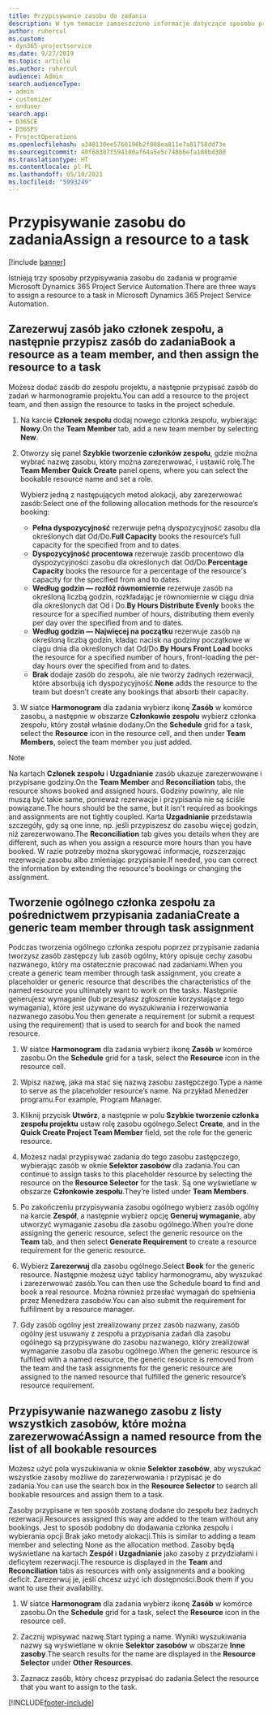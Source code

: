 ```yaml
---
title: Przypisywanie zasobu do zadania
description: W tym temacie zamieszczono informacje dotyczące sposobu przypisywania zasobów do zadań.
author: ruhercul
ms.custom:
- dyn365-projectservice
ms.date: 9/27/2019
ms.topic: article
ms.author: ruhercul
audience: Admin
search.audienceType:
- admin
- customizer
- enduser
search.app:
- D365CE
- D365PS
- ProjectOperations
ms.openlocfilehash: a348130ee5760196b2f008ea811e7a81758dd73e
ms.sourcegitcommit: 40f68387f594180af64a5e5c748b6efa188bd300
ms.translationtype: HT
ms.contentlocale: pl-PL
ms.lasthandoff: 05/10/2021
ms.locfileid: "5993249"
---
```

# <a name="assign-a-resource-to-a-task"></a><span data-ttu-id="fbdf8-103">Przypisywanie zasobu do zadania</span><span class="sxs-lookup"><span data-stu-id="fbdf8-103">Assign a resource to a task</span></span>

[!include [banner](../includes/psa-now-project-operations.md)]

<span data-ttu-id="fbdf8-104">Istnieją trzy sposoby przypisywania zasobu do zadania w programie Microsoft Dynamics 365 Project Service Automation.</span><span class="sxs-lookup"><span data-stu-id="fbdf8-104">There are three ways to assign a resource to a task in Microsoft Dynamics 365 Project Service Automation.</span></span>

## <a name="book-a-resource-as-a-team-member-and-then-assign-the-resource-to-a-task"></a><span data-ttu-id="fbdf8-105">Zarezerwuj zasób jako członek zespołu, a następnie przypisz zasób do zadania</span><span class="sxs-lookup"><span data-stu-id="fbdf8-105">Book a resource as a team member, and then assign the resource to a task</span></span>

<span data-ttu-id="fbdf8-106">Możesz dodać zasób do zespołu projektu, a następnie przypisać zasób do zadań w harmonogramie projektu.</span><span class="sxs-lookup"><span data-stu-id="fbdf8-106">You can add a resource to the project team, and then assign the resource to tasks in the project schedule.</span></span>

1. <span data-ttu-id="fbdf8-107">Na karcie **Członek zespołu** dodaj nowego członka zespołu, wybierając **Nowy**.</span><span class="sxs-lookup"><span data-stu-id="fbdf8-107">On the **Team Member** tab, add a new team member by selecting **New**.</span></span> 

2. <span data-ttu-id="fbdf8-108">Otworzy się panel **Szybkie tworzenie członków zespołu**, gdzie można wybrać nazwę zasobu, który można zarezerwować, i ustawić rolę.</span><span class="sxs-lookup"><span data-stu-id="fbdf8-108">The **Team Member Quick Create** panel opens, where you can select the bookable resource name and set a role.</span></span> 

    <span data-ttu-id="fbdf8-109">Wybierz jedną z następujących metod alokacji, aby zarezerwować zasób:</span><span class="sxs-lookup"><span data-stu-id="fbdf8-109">Select one of the following allocation methods for the resource’s booking:</span></span>

    - <span data-ttu-id="fbdf8-110">**Pełna dyspozycyjność** rezerwuje pełną dyspozycyjność zasobu dla określonych dat Od/Do.</span><span class="sxs-lookup"><span data-stu-id="fbdf8-110">**Full Capacity** books the resource’s full capacity for the specified from and to dates.</span></span>
    - <span data-ttu-id="fbdf8-111">**Dyspozycyjność procentowa** rezerwuje zasób procentowo dla dyspozycyjności zasobu dla określonych dat Od/Do.</span><span class="sxs-lookup"><span data-stu-id="fbdf8-111">**Percentage Capacity** books the resource for a percentage of the resource's capacity for the specified from and to dates.</span></span>
    - <span data-ttu-id="fbdf8-112">**Według godzin — rozłóż równomiernie** rezerwuje zasób na określoną liczbą godzin, rozkładając je równomiernie w ciągu dnia dla określonych dat Od i Do.</span><span class="sxs-lookup"><span data-stu-id="fbdf8-112">**By Hours Distribute Evenly** books the resource for a specified number of hours, distributing them evenly per day over the specified from and to dates.</span></span>
    - <span data-ttu-id="fbdf8-113">**Według godzin — Najwięcej na początku** rezerwuje zasób na określoną liczbą godzin, kładąc nacisk na godziny początkowe w ciągu dnia dla określonych dat Od/Do.</span><span class="sxs-lookup"><span data-stu-id="fbdf8-113">**By Hours Front Load** books the resource for a specified number of hours, front-loading the per-day hours over the specified from and to dates.</span></span>
    - <span data-ttu-id="fbdf8-114">**Brak** dodaje zasób do zespołu, ale nie tworzy żadnych rezerwacji, które absorbują ich dyspozycyjność.</span><span class="sxs-lookup"><span data-stu-id="fbdf8-114">**None** adds the resource to the team but doesn’t create any bookings that absorb their capacity.</span></span>

3. <span data-ttu-id="fbdf8-115">W siatce **Harmonogram** dla zadania wybierz ikonę **Zasób** w komórce zasobu, a następnie w obszarze **Członkowie zespołu** wybierz członka zespołu, który został właśnie dodany.</span><span class="sxs-lookup"><span data-stu-id="fbdf8-115">On the **Schedule** grid for a task, select the **Resource** icon in the resource cell, and then under **Team Members**, select the team member you just added.</span></span> 

> [!NOTE]
> <span data-ttu-id="fbdf8-116">Na kartach **Członek zespołu** i **Uzgadnianie** zasób ukazuje zarezerwowane i przypisane godziny.</span><span class="sxs-lookup"><span data-stu-id="fbdf8-116">On the **Team Member** and **Reconciliation** tabs, the resource shows booked and assigned hours.</span></span> <span data-ttu-id="fbdf8-117">Godziny powinny, ale nie muszą być takie same, ponieważ rezerwacje i przypisania nie są ściśle powiązane.</span><span class="sxs-lookup"><span data-stu-id="fbdf8-117">The hours should be the same, but it isn't required as bookings and assignments are not tightly coupled.</span></span> <span data-ttu-id="fbdf8-118">Karta **Uzgadnianie** przedstawia szczegóły, gdy są one inne, np. jeśli przypiszesz do zasobu więcej godzin, niż zarezerwowano.</span><span class="sxs-lookup"><span data-stu-id="fbdf8-118">The **Reconciliation** tab gives you details when they are different, such as when you assign a resource more hours than you have booked.</span></span> <span data-ttu-id="fbdf8-119">W razie potrzeby można skorygować informacje, rozszerzając rezerwacje zasobu albo zmieniając przypisanie.</span><span class="sxs-lookup"><span data-stu-id="fbdf8-119">If needed, you can correct the information by extending the resource's bookings or changing the assignment.</span></span>

## <a name="create-a-generic-team-member-through-task-assignment"></a><span data-ttu-id="fbdf8-120">Tworzenie ogólnego członka zespołu za pośrednictwem przypisania zadania</span><span class="sxs-lookup"><span data-stu-id="fbdf8-120">Create a generic team member through task assignment</span></span>

<span data-ttu-id="fbdf8-121">Podczas tworzenia ogólnego członka zespołu poprzez przypisanie zadania tworzysz zasób zastępczy lub zasób ogólny, który opisuje cechy zasobu nazwanego, który ma ostatecznie pracować nad zadaniami.</span><span class="sxs-lookup"><span data-stu-id="fbdf8-121">When you create a generic team member through task assignment, you create a placeholder or generic resource that describes the characteristics of the named resource you ultimately want to work on the tasks.</span></span> <span data-ttu-id="fbdf8-122">Następnie generujesz wymaganie (lub przesyłasz zgłoszenie korzystające z tego wymagania), które jest używane do wyszukiwania i rezerwowania nazwanego zasobu.</span><span class="sxs-lookup"><span data-stu-id="fbdf8-122">You then generate a requirement (or submit a request using the requirement) that is used to search for and book the named resource.</span></span>

1. <span data-ttu-id="fbdf8-123">W siatce **Harmonogram** dla zadania wybierz ikonę **Zasób** w komórce zasobu.</span><span class="sxs-lookup"><span data-stu-id="fbdf8-123">On the **Schedule** grid for a task, select the **Resource** icon in the resource cell.</span></span>

2. <span data-ttu-id="fbdf8-124">Wpisz nazwę, jaka ma stać się nazwą zasobu zastępczego.</span><span class="sxs-lookup"><span data-stu-id="fbdf8-124">Type a name to serve as the placeholder resource’s name.</span></span> <span data-ttu-id="fbdf8-125">Na przykład Menedżer programu.</span><span class="sxs-lookup"><span data-stu-id="fbdf8-125">For example, Program Manager.</span></span>

3. <span data-ttu-id="fbdf8-126">Kliknij przycisk **Utwórz**, a następnie w polu **Szybkie tworzenie członka zespołu projektu** ustaw rolę zasobu ogólnego.</span><span class="sxs-lookup"><span data-stu-id="fbdf8-126">Select **Create**, and in the **Quick Create Project Team Member** field, set the role for the generic resource.</span></span>

4. <span data-ttu-id="fbdf8-127">Możesz nadal przypisywać zadania do tego zasobu zastępczego, wybierając zasób w oknie **Selektor zasobów** dla zadania.</span><span class="sxs-lookup"><span data-stu-id="fbdf8-127">You can continue to assign tasks to this placeholder resource by selecting the resource on the **Resource Selector** for the task.</span></span> <span data-ttu-id="fbdf8-128">Są one wyświetlane w obszarze **Członkowie zespołu**.</span><span class="sxs-lookup"><span data-stu-id="fbdf8-128">They’re listed under **Team Members**.</span></span>

5. <span data-ttu-id="fbdf8-129">Po zakończeniu przypisywania zasobu ogólnego wybierz zasób ogólny na karcie **Zespół**, a następnie wybierz opcję **Generuj wymaganie**, aby utworzyć wymaganie zasobu dla zasobu ogólnego.</span><span class="sxs-lookup"><span data-stu-id="fbdf8-129">When you’re done assigning the generic resource, select the generic resource on the **Team** tab, and then select **Generate Requirement** to create a resource requirement for the generic resource.</span></span>

6. <span data-ttu-id="fbdf8-130">Wybierz **Zarezerwuj** dla zasobu ogólnego.</span><span class="sxs-lookup"><span data-stu-id="fbdf8-130">Select **Book** for the generic resource.</span></span> <span data-ttu-id="fbdf8-131">Następnie możesz użyć tablicy harmonogramu, aby wyszukać i zarezerwować zasób.</span><span class="sxs-lookup"><span data-stu-id="fbdf8-131">You can then use the Schedule board to find and book a real resource.</span></span> <span data-ttu-id="fbdf8-132">Można również przesłać wymagań do spełnienia przez Menedżera zasobów.</span><span class="sxs-lookup"><span data-stu-id="fbdf8-132">You can also submit the requirement for fulfillment by a resource manager.</span></span>

7. <span data-ttu-id="fbdf8-133">Gdy zasób ogólny jest zrealizowany przez zasób nazwany, zasób ogólny jest usuwany z zespołu a przypisania zadań dla zasobu ogólnego są przypisywane do zasobu nazwanego, który zrealizował wymaganie zasobu dla zasobu ogólnego.</span><span class="sxs-lookup"><span data-stu-id="fbdf8-133">When the generic resource is fulfilled with a named resource, the generic resource is removed from the team and the task assignments for the generic resource are assigned to the named resource that fulfilled the generic resource’s resource requirement.</span></span>

## <a name="assign-a-named-resource-from-the-list-of-all-bookable-resources"></a><span data-ttu-id="fbdf8-134">Przypisywanie nazwanego zasobu z listy wszystkich zasobów, które można zarezerwować</span><span class="sxs-lookup"><span data-stu-id="fbdf8-134">Assign a named resource from the list of all bookable resources</span></span>

<span data-ttu-id="fbdf8-135">Możesz użyć pola wyszukiwania w oknie **Selektor zasobów**, aby wyszukać wszystkie zasoby możliwe do zarezerwowania i przypisać je do zadania.</span><span class="sxs-lookup"><span data-stu-id="fbdf8-135">You can use the search box in the **Resource Selector** to search all bookable resources and assign them to a task.</span></span>

<span data-ttu-id="fbdf8-136">Zasoby przypisane w ten sposób zostaną dodane do zespołu bez żadnych rezerwacji.</span><span class="sxs-lookup"><span data-stu-id="fbdf8-136">Resources assigned this way are added to the team without any bookings.</span></span> <span data-ttu-id="fbdf8-137">Jest to sposób podobny do dodawania członka zespołu i wybierania opcji Brak jako metody alokacji.</span><span class="sxs-lookup"><span data-stu-id="fbdf8-137">This is similar to adding a team member and selecting None as the allocation method.</span></span> <span data-ttu-id="fbdf8-138">Zasoby będą wyświetlane na kartach **Zespół** i **Uzgadnianie** jako zasoby z przydziałami i deficytem rezerwacji.</span><span class="sxs-lookup"><span data-stu-id="fbdf8-138">The resource is displayed in the **Team** and **Reconciliation** tabs as resources with only assignments and a booking deficit.</span></span> <span data-ttu-id="fbdf8-139">Zarezerwuj je, jeśli chcesz użyć ich dostępności.</span><span class="sxs-lookup"><span data-stu-id="fbdf8-139">Book them if you want to use their availability.</span></span>

1. <span data-ttu-id="fbdf8-140">W siatce **Harmonogram** dla zadania wybierz ikonę **Zasób** w komórce zasobu.</span><span class="sxs-lookup"><span data-stu-id="fbdf8-140">On the **Schedule** grid for a task, select the **Resource** icon in the resource cell.</span></span>

2. <span data-ttu-id="fbdf8-141">Zacznij wpisywać nazwę.</span><span class="sxs-lookup"><span data-stu-id="fbdf8-141">Start typing a name.</span></span> <span data-ttu-id="fbdf8-142">Wyniki wyszukiwania nazwy są wyświetlane w oknie **Selektor zasobów** w obszarze **Inne zasoby**.</span><span class="sxs-lookup"><span data-stu-id="fbdf8-142">The search results for the name are displayed in the **Resource Selector** under **Other Resources**.</span></span>

3. <span data-ttu-id="fbdf8-143">Zaznacz zasób, który chcesz przypisać do zadania.</span><span class="sxs-lookup"><span data-stu-id="fbdf8-143">Select the resource that you want to assign to the task.</span></span>



[!INCLUDE[footer-include](../includes/footer-banner.md)]